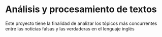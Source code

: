 # Análisis y procesamiento de textos
Este proyecto tiene la finalidad de analizar los tópicos más concurrentes entre las noticias falsas y las verdaderas en el lenguaje inglés
